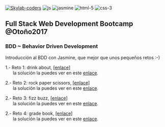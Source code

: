 [![Skylab-coders](https://mtzfactory.github.io/logos/png/skylab-coders.png)](http://www.skylabcoders.com/)
![js](https://mtzfactory.github.io/logos/png/javascript.png)
![jasmine](https://mtzfactory.github.io/logos/png/jasmine.png)
![html-5](https://mtzfactory.github.io/logos/png/html-5.png)
![css-3](https://mtzfactory.github.io/logos/png/css-3.png)

## Full Stack Web Development Bootcamp @Otoño2017

### BDD ~ Behavior Driven Development

Introducción al BDD con Jasmine, que mejor que unos pequeños retos :-)

1.- Reto 1: drink about, [[enlace]][challenge1]<br>
&nbsp;&nbsp;&nbsp;&nbsp;&nbsp;&nbsp;la solución la puedes ver en este [enlace][solucion1].

2.- Reto 2: rock paper scissors, [[enlace]][challenge2]<br>
&nbsp;&nbsp;&nbsp;&nbsp;&nbsp;&nbsp;la solución la puedes ver en este [enlace][solucion2].

2.- Reto 3: fizz buzz, [[enlace]][challenge3]<br>
&nbsp;&nbsp;&nbsp;&nbsp;&nbsp;&nbsp;la solución la puedes ver en este [enlace][solucion3].

2.- Reto 4: grade book, [[enlace]][challenge4]<br>
&nbsp;&nbsp;&nbsp;&nbsp;&nbsp;&nbsp;la solución la puedes ver en este [enlace][solucion4].

[challenge1]: https://github.com/juanmaguitar/exercises-katas-js/blob/master/DrinkAbout/README.md
[challenge2]: https://github.com/juanmaguitar/exercises-katas-js/blob/master/RockPaperScissors/README.md
[challenge3]: https://github.com/juanmaguitar/exercises-katas-js/blob/master/FizzBuzz/README.md
[challenge4]: https://github.com/juanmaguitar/exercises-katas-js/blob/master/GradeBook/README.md
[solucion1]: https://mtzfactory.github.io/bdd-jasmine/bdd-drinkabout.html
[solucion2]: https://mtzfactory.github.io/bdd-jasmine/bdd-rockpaperscissors.html
[solucion3]: https://mtzfactory.github.io/bdd-jasmine/bdd-fizzbuzz.html
[solucion4]: https://mtzfactory.github.io/bdd-jasmine/bdd-gradebook.html
